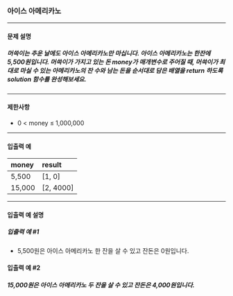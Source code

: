 ### 아이스 아메리카노

***

#### 문제 설명
##### 머쓱이는 추운 날에도 아이스 아메리카노만 마십니다. 아이스 아메리카노는 한잔에 5,500원입니다. 머쓱이가 가지고 있는 돈 money가 매개변수로 주어질 때, 머쓱이가 최대로 마실 수 있는 아메리카노의 잔 수와 남는 돈을 순서대로 담은 배열을 return 하도록 solution 함수를 완성해보세요.

***

#### 제한사항
* 0 < money ≤ 1,000,000

***

#### 입출력 예
money |	result   |
|:--  |:--
5,500 |	[1, 0]   |
15,000|	[2, 4000]|

***

#### 입출력 예 설명
##### 입출력 예 #1
* 5,500원은 아이스 아메리카노 한 잔을 살 수 있고 잔돈은 0원입니다.

#### 입출력 예 #2
##### 15,000원은 아이스 아메리카노 두 잔을 살 수 있고 잔돈은 4,000원입니다.